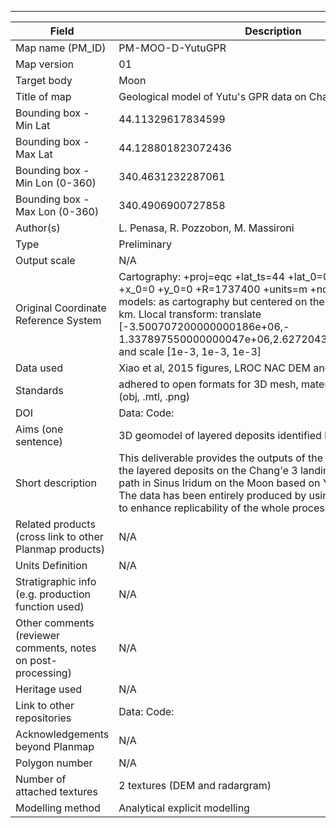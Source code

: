 ---

| Field | Description |
| --- | --- |
|	Map name (PM_ID)	|	PM-MOO-D-YutuGPR	|	
|	Map version	|	01	|	
|	Target body	|	Moon	|	
|	Title of map	|	Geological model of Yutu's GPR data on Chang'e III landing site	|	
|	Bounding box - Min Lat	|	44.11329617834599	|	
|	Bounding box - Max Lat	|	44.128801823072436 	|	
|	Bounding box - Min Lon (0-360)	|	340.4631232287061 	|	
|	Bounding box - Max Lon (0-360)	|	340.4906900727858 	|	
|	Author(s)	|	L. Penasa, R. Pozzobon, M. Massironi	|	
|	Type	|	Preliminary	|	
|	Output scale	|	N/A	|	
|	Original Coordinate Reference System	|	Cartography: +proj=eqc +lat_ts=44 +lat_0=0 +lon_0=180 +x_0=0 +y_0=0 +R=1737400 +units=m +no_defs +type=crs, 3D models: as cartography but centered on the landing site, units km. Llocal transform: translate [-3.500707200000000186e+06,- 1.337897550000000047e+06,2.627204345703125000e+03]  and scale  [1e-3, 1e-3, 1e-3]	|
|	Data used	|	Xiao et al,  2015 figures, LROC NAC DEM and orthoimages		|
|	Standards | adhered to open formats for 3D mesh, materials and textures (obj, .mtl, .png)	|	|
|	DOI	|	Data: Code:	|	
|	Aims (one sentence)	|	3D geomodel of layered deposits identified by Yutu rover	|	
|	Short description	| This deliverable	provides the outputs of the 3D geomodelling of the layered deposits on the Chang'e 3 landing site and Yutu rover path in Sinus Iridum on the Moon based on Yutu rover GPR data. The data has been entirely produced by using open source tools to enhance replicability of the whole processing steps. |
|	Related products (cross link to other Planmap products)	|	N/A |
|	Units Definition	|	N/A	|	
|	Stratigraphic info (e.g. production function used)	|	N/A	|	
|	Other comments (reviewer comments, notes on post-processing)	|	N/A	|	
|	Heritage used	|	N/A	|	
|	Link to other repositories	|	Data: Code:	|	
|	Acknowledgements beyond Planmap	|	N/A	|	
|	Polygon number	|	N/A	|
|	Number of attached textures	|	2 textures (DEM and radargram)	|	
|	Modelling method	|	Analytical explicit modelling |
